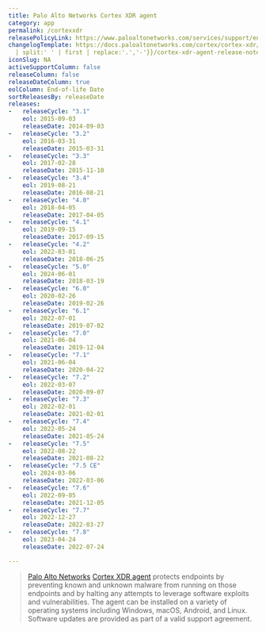 ```yaml
---
title: Palo Alto Networks Cortex XDR agent
category: app
permalink: /cortexxdr
releasePolicyLink: https://www.paloaltonetworks.com/services/support/end-of-life-announcements/end-of-life-summary
changelogTemplate: https://docs.paloaltonetworks.com/cortex/cortex-xdr/{{"__RELEASE_CYCLE__"
  | split:' ' | first | replace:'.','-'}}/cortex-xdr-agent-release-notes/cortex-xdr-agent-release-information
iconSlug: NA
activeSupportColumn: false
releaseColumn: false
releaseDateColumn: true
eolColumn: End-of-life Date
sortReleasesBy: releaseDate
releases:
-   releaseCycle: "3.1"
    eol: 2015-09-03
    releaseDate: 2014-09-03
-   releaseCycle: "3.2"
    eol: 2016-03-31
    releaseDate: 2015-03-31
-   releaseCycle: "3.3"
    eol: 2017-02-28
    releaseDate: 2015-11-10
-   releaseCycle: "3.4"
    eol: 2019-08-21
    releaseDate: 2016-08-21
-   releaseCycle: "4.0"
    eol: 2018-04-05
    releaseDate: 2017-04-05
-   releaseCycle: "4.1"
    eol: 2019-09-15
    releaseDate: 2017-09-15
-   releaseCycle: "4.2"
    eol: 2022-03-01
    releaseDate: 2018-06-25
-   releaseCycle: "5.0"
    eol: 2024-06-01
    releaseDate: 2018-03-19
-   releaseCycle: "6.0"
    eol: 2020-02-26
    releaseDate: 2019-02-26
-   releaseCycle: "6.1"
    eol: 2022-07-01
    releaseDate: 2019-07-02
-   releaseCycle: "7.0"
    eol: 2021-06-04
    releaseDate: 2019-12-04
-   releaseCycle: "7.1"
    eol: 2021-06-04
    releaseDate: 2020-04-22
-   releaseCycle: "7.2"
    eol: 2022-03-07
    releaseDate: 2020-09-07
-   releaseCycle: "7.3"
    eol: 2022-02-01
    releaseDate: 2021-02-01
-   releaseCycle: "7.4"
    eol: 2022-05-24
    releaseDate: 2021-05-24
-   releaseCycle: "7.5"
    eol: 2022-08-22
    releaseDate: 2021-08-22
-   releaseCycle: "7.5 CE"
    eol: 2024-03-06
    releaseDate: 2022-03-06
-   releaseCycle: "7.6"
    eol: 2022-09-05
    releaseDate: 2021-12-05
-   releaseCycle: "7.7"
    eol: 2022-12-27
    releaseDate: 2022-03-27
-   releaseCycle: "7.8"
    eol: 2023-04-24
    releaseDate: 2022-07-24

---
```


> [Palo Alto Networks](https://www.paloaltonetworks.com/) [Cortex XDR agent](https://docs.paloaltonetworks.com/cortex/cortex-xdr.html) protects endpoints by preventing known and unknown malware from running on those endpoints and by halting any attempts to leverage software exploits and vulnerabilities. The agent can be installed on a variety of operating systems including Windows, macOS, Android, and Linux.
Software updates are provided as part of a valid support agreement.
